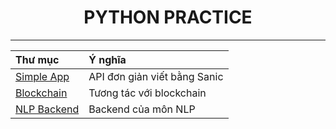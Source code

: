 <h1 align="center">
  PYTHON PRACTICE
</h1>

---

| Thư mục                     | Ý nghĩa                      |
|:----------------------------|:-----------------------------|
| [Simple App](./SimpleApp)   | API đơn giản viết bằng Sanic |
| [Blockchain](./Blockchain)  | Tương tác với blockchain     |
| [NLP Backend](./NLPBackend) | Backend của môn NLP          |
